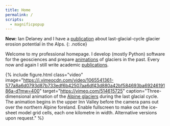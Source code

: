 ```yaml
---
title: Home
permalink: /
scripts:
  - magnificpopup
---
```


**New:** Ian Delaney and I have a [publication](/publications/) about
last-glacial-cycle glacier erosion potential in the Alps.
{: .notice}

Welcome to my professional homepage. I develop (mostly Python) software for the
geosciences and prepare [animations](/outreach/) of glaciers in the past. Every
now and again I still write academic [publications](/publications/).

{% include figure.html class="video"
  image="https://i.vimeocdn.com/video/1065541361-577a8a6d0793d87b733edf6b42507aa6df43d880a42bf584693ba6924619186a-d?mw=400"
  target="https://vimeo.com/514615725" caption="Three-dimensional animation of
  the [Alpine glaciers](/alpine-ice-sheet/) during the last glacial cycle. The
  animation begins in the upper Inn Valley before the camera pans out over the
  northern Alpine foreland. Enable fullscreen to make out the ice-sheet model
  grid cells, each one kilometre in width. Alternative versions upon request."
  %}
